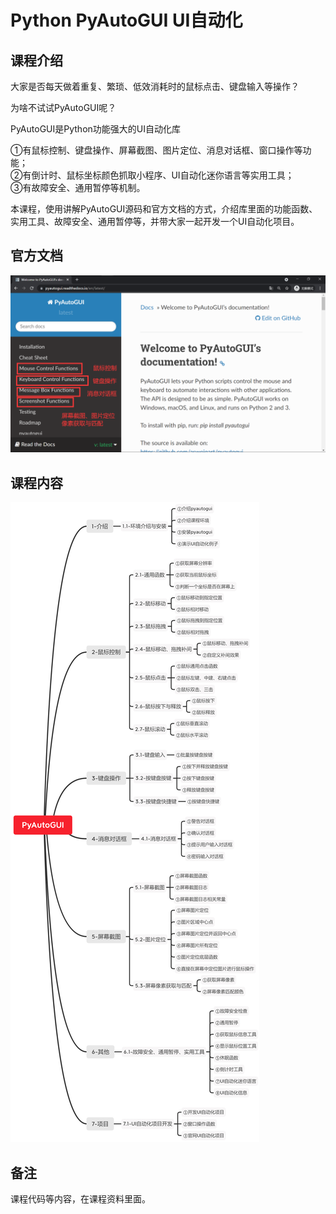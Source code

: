 Python PyAutoGUI UI自动化
========================

课程介绍
-------

大家是否每天做着重复、繁琐、低效消耗时的鼠标点击、键盘输入等操作？

为啥不试试PyAutoGUI呢？

PyAutoGUI是Python功能强大的UI自动化库

①有鼠标控制、键盘操作、屏幕截图、图片定位、消息对话框、窗口操作等功能；  
②有倒计时、鼠标坐标颜色抓取小程序、UI自动化迷你语言等实用工具；  
③有故障安全、通用暂停等机制。  

本课程，使用讲解PyAutoGUI源码和官方文档的方式，介绍库里面的功能函数、实用工具、故障安全、通用暂停等，并带大家一起开发一个UI自动化项目。

官方文档
-------

![官方文档](官方文档.png)

课程内容
-------

![课程内容](课程内容.jpg)

备注
----

课程代码等内容，在课程资料里面。
